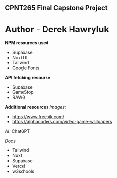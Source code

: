 ## CPNT265 Final Capstone Project
# Author - Derek Hawryluk

**NPM resources used**
- Supabase
- Nuxt UI
- Tailwind
- Google Fonts

**API fetching resourse**
- Supabase
- GameStop
- RAWG

**Additional resources**
*Images:* 
- https://www.freepik.com/
- https://alphacoders.com/video-game-wallpapers

*AI:*
ChatGPT

*Docs*
- Tailwind
- Nuxt
- Supabase
- Vercel
- w3schools
